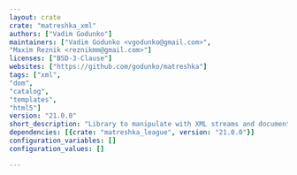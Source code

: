 ```yaml
---
layout: crate
crate: "matreshka_xml"
authors: ["Vadim Godunko"]
maintainers: ["Vadim Godunko <vgodunko@gmail.com>",
"Maxim Reznik <reznikmm@gmail.com>"]
licenses: ["BSD-3-Clause"]
websites: ["https://github.com/godunko/matreshka"]
tags: ["xml",
"dom",
"catalog",
"templates",
"html5"]
version: "21.0.0"
short_description: "Library to manipulate with XML streams and documents"
dependencies: [{crate: "matreshka_league", version: "21.0.0"}]
configuration_variables: []
configuration_values: []

---
```



